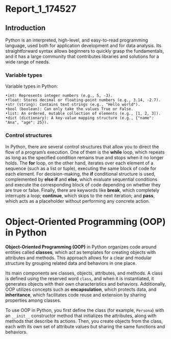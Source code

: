 # Report_1_174527

## Introduction

Python is an interpreted, high-level, and easy-to-read programming language, used both for application development and for data analysis. Its straightforward syntax allows beginners to quickly grasp the fundamentals, and it has a large community that contributes libraries and solutions for a wide range of needs.

### Variable types

Variable types in Python:

    •int: Represents integer numbers (e.g., 5, -3).
    •float: Stores decimal or floating-point numbers (e.g., 3.14, -2.7).
    •str (string): Contains text strings (e.g., "Hello world").
    •bool (boolean): Can only take the values True or False.
    •list: An ordered, mutable collection of elements (e.g., [1, 2, 3]).
    •dict (dictionary): A key-value mapping structure (e.g., {"name": "Ana", "age": 25}).

### Control structures

In Python, there are several control structures that allow you to direct the flow of a program’s execution. One of them is the **while** loop, which repeats as long as the specified condition remains true and stops when it no longer holds. The **for** loop, on the other hand, iterates over each element of a sequence (such as a list or tuple), executing the same block of code for each element. For decision-making, the **if** conditional structure is used, complemented by **else if** and **else**, which evaluate sequential conditions and execute the corresponding block of code depending on whether they are true or false. Finally, there are keywords like **break**, which completely interrupts a loop; **continue**, which skips to the next iteration; and **pass**, which acts as a placeholder without performing any concrete action.


# Object-Oriented Programming (OOP) in Python

**Object-Oriented Programming (OOP)** in Python organizes code around entities called **classes**, which act as templates for creating objects with attributes and methods. This approach allows for a clear and modular structure by grouping related data and behaviors in one place.

Its main components are classes, objects, attributes, and methods. A class is defined using the reserved word `class`, and when it is instantiated, it generates objects with their own characteristics and behaviors. Additionally, OOP utilizes concepts such as **encapsulation**, which protects data, and **inheritance**, which facilitates code reuse and extension by sharing properties among classes.

To use OOP in Python, you first define the class (for example, `Persona`) with an `__init__` constructor method that initializes the attributes, along with methods that describe its actions. Then, you create objects from the class, each with its own set of attribute values but sharing the same functions and behaviors.

